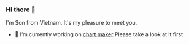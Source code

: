### Hi there 👋
I'm Son from Vietnam. It's my pleasure to meet you.

- 🔭 I’m currently working on <a href="https://github.com/leminhson2398/graph-maker-front-end">chart maker</a>
Please take a look at it first

<!--
**leminhson2398/leminhson2398** is a ✨ _special_ ✨ repository because its `README.md` (this file) appears on your GitHub profile.

- 🌱 I’m currently learning ...
- 👯 I’m looking to collaborate on ...
- 🤔 I’m looking for help with ...
- 💬 Ask me about ...
- 📫 How to reach me: ...
- 😄 Pronouns: ...
- ⚡ Fun fact: ...
-->
